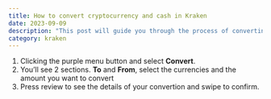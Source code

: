```yaml
---
title: How to convert cryptocurrency and cash in Kraken
date: 2023-09-09
description: "This post will guide you through the process of converting your currency, whether that be cryptocurrency or cash"
category: kraken
---
```


1. Clicking the purple menu button and select **Convert**.
2. You’ll see 2 sections. **To** and **From**, select the currencies and the amount you want to convert
3. Press review to see the details of your convertion and swipe to confirm.